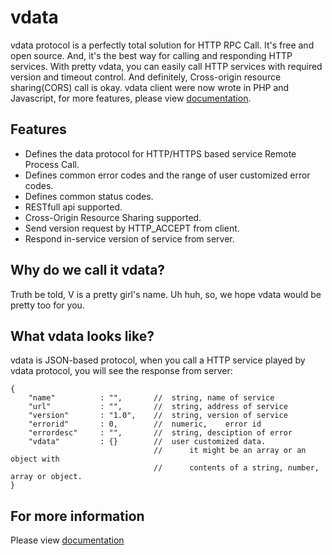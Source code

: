 # vdata
vdata protocol is a perfectly total solution for HTTP RPC Call. It's free and open source. And, it's the best way for calling and responding HTTP services. 
With pretty vdata, you can easily call HTTP services with required version and timeout control. And definitely, Cross-origin resource sharing(CORS) call is okay. vdata client were now wrote in PHP and Javascript, for more features, please view [documentation](http://vdata.dekuan.org/docs).


## Features

* Defines the data protocol for HTTP/HTTPS based service Remote Process Call.
* Defines common error codes and the range of user customized error codes.
* Defines common status codes.
* RESTfull api supported.
* Cross-Origin Resource Sharing supported.
* Send version request by HTTP_ACCEPT from client.
* Respond in-service version of service from server.


## Why do we call it vdata?

Truth be told, V is a pretty girl's name. Uh huh, so, we hope vdata would be pretty too for you.



## What vdata looks like?

vdata is JSON-based protocol, when you call a HTTP service played by vdata protocol, you will see the response from server:


```
{
    "name"          : "",       //  string, name of service
    "url"           : "",       //  string, address of service
    "version"       : "1.0",    //  string, version of service
    "errorid"       : 0,        //  numeric,    error id
    "errordesc"     : "",       //  string, desciption of error
    "vdata"         : {}        //  user customized data.
                                //      it might be an array or an object with
                                //      contents of a string, number, array or object.
}
```


## For more information

Please view [documentation](http://vdata.dekuan.org/docs)




